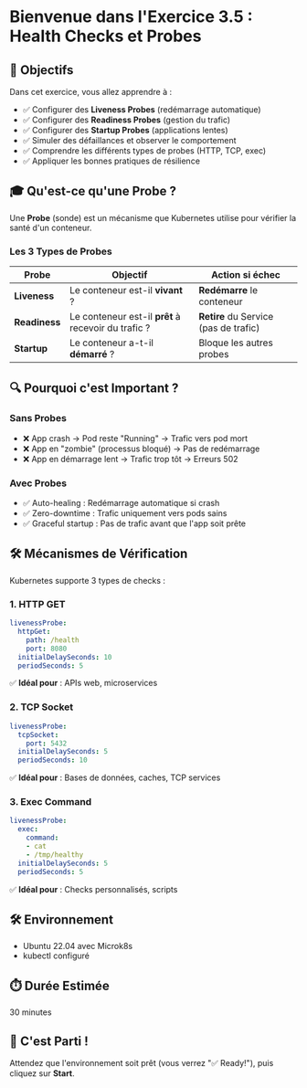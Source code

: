 # Bienvenue dans l'Exercice 3.5 : Health Checks et Probes

## 🎯 Objectifs

Dans cet exercice, vous allez apprendre à :

- ✅ Configurer des **Liveness Probes** (redémarrage automatique)
- ✅ Configurer des **Readiness Probes** (gestion du trafic)
- ✅ Configurer des **Startup Probes** (applications lentes)
- ✅ Simuler des défaillances et observer le comportement
- ✅ Comprendre les différents types de probes (HTTP, TCP, exec)
- ✅ Appliquer les bonnes pratiques de résilience

## 🎓 Qu'est-ce qu'une Probe ?

Une **Probe** (sonde) est un mécanisme que Kubernetes utilise pour vérifier la santé d'un conteneur.

### Les 3 Types de Probes

| Probe | Objectif | Action si échec |
|-------|----------|-----------------|
| **Liveness** | Le conteneur est-il **vivant** ? | **Redémarre** le conteneur |
| **Readiness** | Le conteneur est-il **prêt** à recevoir du trafic ? | **Retire** du Service (pas de trafic) |
| **Startup** | Le conteneur a-t-il **démarré** ? | Bloque les autres probes |

## 🔍 Pourquoi c'est Important ?

### Sans Probes
- ❌ App crash → Pod reste "Running" → Trafic vers pod mort
- ❌ App en "zombie" (processus bloqué) → Pas de redémarrage
- ❌ App en démarrage lent → Trafic trop tôt → Erreurs 502

### Avec Probes
- ✅ Auto-healing : Redémarrage automatique si crash
- ✅ Zero-downtime : Trafic uniquement vers pods sains
- ✅ Graceful startup : Pas de trafic avant que l'app soit prête

## 🛠️ Mécanismes de Vérification

Kubernetes supporte 3 types de checks :

### 1. **HTTP GET**
```yaml
livenessProbe:
  httpGet:
    path: /health
    port: 8080
  initialDelaySeconds: 10
  periodSeconds: 5
```
✅ **Idéal pour** : APIs web, microservices

### 2. **TCP Socket**
```yaml
livenessProbe:
  tcpSocket:
    port: 5432
  initialDelaySeconds: 5
  periodSeconds: 10
```
✅ **Idéal pour** : Bases de données, caches, TCP services

### 3. **Exec Command**
```yaml
livenessProbe:
  exec:
    command:
    - cat
    - /tmp/healthy
  initialDelaySeconds: 5
  periodSeconds: 5
```
✅ **Idéal pour** : Checks personnalisés, scripts

## 🛠️ Environnement

- Ubuntu 22.04 avec Microk8s
- kubectl configuré

## ⏱️ Durée Estimée

30 minutes

## 🚀 C'est Parti !

Attendez que l'environnement soit prêt (vous verrez "✅ Ready!"), puis cliquez sur **Start**.
